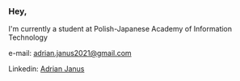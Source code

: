 ### Hey,
I'm currently a student at Polish-Japanese Academy of Information Technology

e-mail: adrian.janus2021@gmail.com

Linkedin: [Adrian Janus][1]

[1]: https://www.linkedin.com/in/adrian-janus-1b13112b3            "Adrian Janus"

<!--
**AdrianJanus2021/AdrianJanus2021** is a ✨ _special_ ✨ repository because its `README.md` (this file) appears on your GitHub profile.

Here are some ideas to get you started:

- 🔭 I’m currently working on ...
- 🌱 I’m currently learning ...
- 👯 I’m looking to collaborate on ...
- 🤔 I’m looking for help with ...
- 💬 Ask me about ...
- 📫 How to reach me: ...
- 😄 Pronouns: ...
- ⚡ Fun fact: ...
-->
